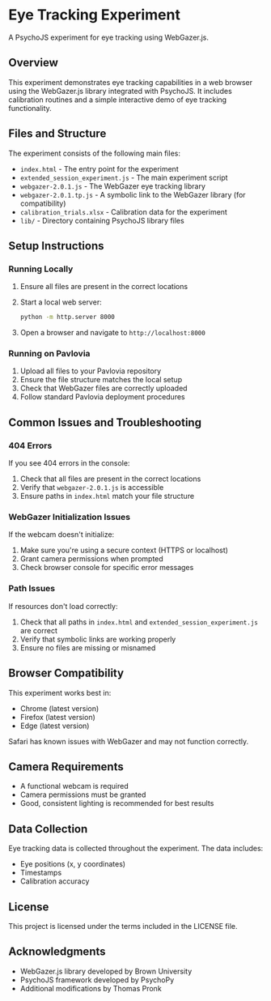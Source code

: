 # Eye Tracking Experiment

A PsychoJS experiment for eye tracking using WebGazer.js.

## Overview

This experiment demonstrates eye tracking capabilities in a web browser using the WebGazer.js library integrated with PsychoJS. It includes calibration routines and a simple interactive demo of eye tracking functionality.

## Files and Structure

The experiment consists of the following main files:

- `index.html` - The entry point for the experiment
- `extended_session_experiment.js` - The main experiment script
- `webgazer-2.0.1.js` - The WebGazer eye tracking library
- `webgazer-2.0.1.tp.js` - A symbolic link to the WebGazer library (for compatibility)
- `calibration_trials.xlsx` - Calibration data for the experiment
- `lib/` - Directory containing PsychoJS library files

## Setup Instructions

### Running Locally

1. Ensure all files are present in the correct locations
2. Start a local web server:

   ```bash
   python -m http.server 8000
   ```

3. Open a browser and navigate to `http://localhost:8000`

### Running on Pavlovia

1. Upload all files to your Pavlovia repository
2. Ensure the file structure matches the local setup
3. Check that WebGazer files are correctly uploaded
4. Follow standard Pavlovia deployment procedures

## Common Issues and Troubleshooting

### 404 Errors

If you see 404 errors in the console:

1. Check that all files are present in the correct locations
2. Verify that `webgazer-2.0.1.js` is accessible
3. Ensure paths in `index.html` match your file structure

### WebGazer Initialization Issues

If the webcam doesn't initialize:

1. Make sure you're using a secure context (HTTPS or localhost)
2. Grant camera permissions when prompted
3. Check browser console for specific error messages

### Path Issues

If resources don't load correctly:

1. Check that all paths in `index.html` and `extended_session_experiment.js` are correct
2. Verify that symbolic links are working properly
3. Ensure no files are missing or misnamed

## Browser Compatibility

This experiment works best in:

- Chrome (latest version)
- Firefox (latest version)
- Edge (latest version)

Safari has known issues with WebGazer and may not function correctly.

## Camera Requirements

- A functional webcam is required
- Camera permissions must be granted
- Good, consistent lighting is recommended for best results

## Data Collection

Eye tracking data is collected throughout the experiment. The data includes:

- Eye positions (x, y coordinates)
- Timestamps
- Calibration accuracy

## License

This project is licensed under the terms included in the LICENSE file.

## Acknowledgments

- WebGazer.js library developed by Brown University
- PsychoJS framework developed by PsychoPy
- Additional modifications by Thomas Pronk

